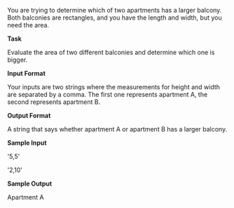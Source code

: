 You are trying to determine which of two apartments has a larger balcony. Both balconies are rectangles, and you have the length and width, but you need the area.

**Task**

Evaluate the area of two different balconies and determine which one is bigger.

**Input Format**

Your inputs are two strings where the measurements for height and width are separated by a comma. The first one represents apartment A, the second represents apartment B.

**Output Format**

A string that says whether apartment A or apartment B has a larger balcony.

**Sample Input**

'5,5'

'2,10'

**Sample Output**

Apartment A